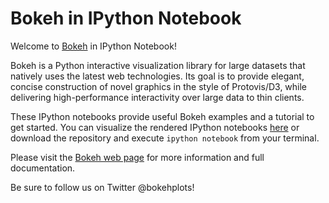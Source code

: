 Bokeh in IPython Notebook
===============================

Welcome to [Bokeh](http://bokeh.pydata.org/) in IPython Notebook!

Bokeh is a Python interactive visualization library for large datasets that natively uses the latest web technologies. Its goal is to provide elegant, concise construction of novel graphics in the style of Protovis/D3, while delivering high-performance interactivity over large data to thin clients.

These IPython notebooks provide useful Bokeh examples and a tutorial to get started. You can visualize the rendered IPython notebooks [here](http://nbviewer.ipython.org/github/ContinuumIO/bokeh-notebooks) or download the repository and execute `ipython notebook` from your terminal.

Please visit the [Bokeh web page](http://bokeh.pydata.org/) for more information and full documentation.

Be sure to follow us on Twitter @bokehplots!
